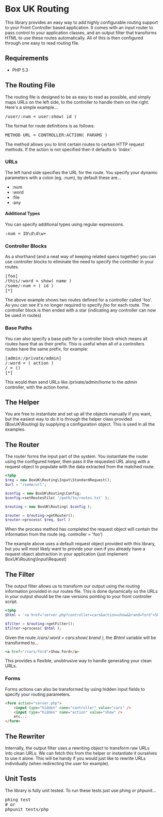 # Box UK Routing

This library provides an easy way to add highly configurable routing support to your Front Controller based application.  It comes with an input router to pass control to your application classes, and an output filter that transforms HTML to use these routes automatically.  All of this is then configured through one easy to read routing file.

## Requirements

* PHP 5.3

## The Routing File

The routing file is designed to be as easy to read as possible, and simply maps URLs on the left side, to the controller to handle them on the right.  Here's a simple example...

<pre>
/user/:num = user:show( id )
</pre>

The format for route definitions is as follows:

<pre>
METHOD URL = CONTROLLER:ACTION( PARAMS )
</pre>

The method allows you to limit certain routes to certain HTTP request methods.  If the action is not specified then it defaults to _'index'_.

### URLs

The left hand side specifies the URL for the route.  You specify your dynamic parameters with a colon (eg. :num), by default these are...

* :num
* :word
* :file
* :any

#### Additional Types

You can specify additional types using regular expressions.

<pre>
:num = ID\d\d\w+
</pre>

### Controller Blocks

As a shorthand (and a neat way of keeping related specs together) you can use controller blocks to eliminate the need to specify the controller in your routes.

<pre>
[foo]
/this/:word = show( name )
/some/:num = ( id )
[*]
</pre>

The above example shows two routes defined for a controller called 'foo'.  As you can see it's no longer required to specify *foo* for each route. The controller block is then ended with a star (indicating any controller can now be used in routes)

### Base Paths

You can also specify a base path for a controller block which means all routes have that as their prefix.  This is useful when all of a controllers routes have the same prefix, for example:

<pre>
[admin:/private/admin]
/:word = ( action )
/ = ()
[*]
</pre>

This would then send URLs like /private/admin/home to the _admin_ controller, with the action _home_.

## The Helper

You are free to instantiate and set up all the objects manually if you want, but the easiest way to do it is through the helper class provided (BoxUK\\Routing) by supplying a configuration object.  This is used in all the examples.

## The Router

The router forms the input part of the system.  You instantiate the router using the configured helper, then pass it the requested URL along with a request object to populate with the data extracted from the matched route.

```php
<?php
$req = new BoxUK\Routing\Input\StandardRequest();
$url = '/some/url';

$config = new BoxUK\Routing\Config;
$config->setRoutesFile( '/path/to/routes.txt' );

$routing = new BoxUK\Routing( $config );

$router = $routing->getRouter();
$router->process( $req, $url )
```

When the process method has completed the request object will contain the information from the route (eg. controller = 'foo')

The example above uses a default request object provided with this library, but you will most likely want to provide your own if you already have a request object abstraction in your application (just implement BoxUK\\Routing\\Input\\Request)

## The Filter

The output filter allows us to transform our output using the routing information provided in our routes file.  This is done dynamically so the URLs in your output should be the raw versions pointing to your front controller script.

```php
<?php
$html = '<a href="server.php?controller=cars&action=show&brand=ford">Show Ford</a>';

$filter = $routing->getFilter();
$filter->process( $html );
```

Given the route _/cars/:word = cars:show( brand )_, the *$html* variable will be transformed to...

```html
<a href="/cars/ford">Show Ford</a>
```

This provides a flexible, unobtrusive way to handle generating your clean URLs.

### Forms

Forms actions can also be transformed by using hidden input fields to specify your routing parameters.

```html
<form action="server.php">
    <input type="hidden" name="controller" value="cars" />
    <input type="hidden" name="action" value="show" />
    etc...
</form>
```

## The Rewriter

Internally, the output filter uses a rewriting object to transform raw URLs into clean URLs.  We can fetch this from the helper or instantiate it ourselves to use it alone.  This will be handy if you would just like to rewrite URLs individually (when redirecting the user for example).

## Unit Tests

The library is fully unit tested.  To run these tests just use phing or phpunit...

<pre>
phing test
# or
phpunit tests/php
</pre>
